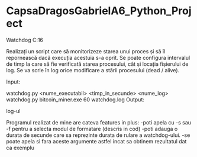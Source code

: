 # CapsaDragosGabrielA6_Python_Project
 Watchdog C:16
 
Realizați un script care să monitorizeze starea unui proces și să îl repornească dacă execuția
acestuia s-a oprit. Se poate configura intervalul de timp la care să fie verificată starea
procesului, cât și locația fișierului de log. Se va scrie în log orice modificare a stării procesului
(dead / alive).

Input:

watchdog.py <nume_executabil> <timp_in_secunde> <nume_log>
watchdog.py bitcoin_miner.exe 60 watchdog.log
Output:

log-ul

Programul realizat de mine are cateva features in plus: 
-poti apela cu -s sau -f pentru a selecta modul de formatare (descris in cod)
-poti adauga o durata de secunde care sa reprezinte durata de rulare a watchdog-ului.
-se poate apela si fara aceste argumente astfel incat sa obtinem rezultatul dat ca exemplu
